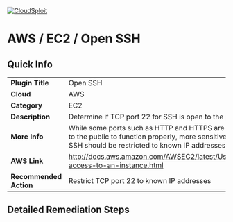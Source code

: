 [![CloudSploit](https://cloudsploit.com/img/logo-new-big-text-100.png "CloudSploit")](https://cloudsploit.com)

# AWS / EC2 / Open SSH

## Quick Info

| | |
|-|-|
| **Plugin Title** | Open SSH |
| **Cloud** | AWS |
| **Category** | EC2 |
| **Description** | Determine if TCP port 22 for SSH is open to the public |
| **More Info** | While some ports such as HTTP and HTTPS are required to be open to the public to function properly, more sensitive services such as SSH should be restricted to known IP addresses. |
| **AWS Link** | http://docs.aws.amazon.com/AWSEC2/latest/UserGuide/authorizing-access-to-an-instance.html |
| **Recommended Action** | Restrict TCP port 22 to known IP addresses |

## Detailed Remediation Steps

